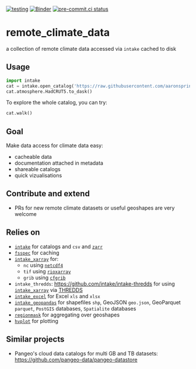 [![testing](https://github.com/aaronspring/remote_climate_data/actions/workflows/testing.yml/badge.svg)](https://github.com/aaronspring/remote_climate_data/actions/workflows/testing.yml) [![Binder](https://mybinder.org/badge_logo.svg)](https://mybinder.org/v2/gh/aaronspring/remote_climate_data/master?urlpath=lab%2Ftree%2Fnotebooks%2Fdemo.ipynb) [![pre-commit.ci status](https://results.pre-commit.ci/badge/github/aaronspring/remote_climate_data/master.svg)](https://results.pre-commit.ci/latest/github/aaronspring/remote_climate_data/master)

# remote_climate_data
a collection of remote climate data accessed via `intake` cached to disk

## Usage
```python
import intake
cat = intake.open_catalog('https://raw.githubusercontent.com/aaronspring/remote_climate_data/master/master.yaml')
cat.atmosphere.HadCRUT5.to_dask()
```

To explore the whole catalog, you can try:
```python
cat.walk()
```

## Goal
Make data access for climate data easy:
- cacheable data
- documentation attached in metadata
- shareable catalogs
- quick vizualisations

## Contribute and extend
- PRs for new remote climate datasets or useful geoshapes are very welcome

## Relies on
- [`intake`](https://intake.readthedocs.io/en/latest/) for catalogs and `csv` and [`zarr`](https://github.com/zarr-developers/zarr-python)
- [`fsspec`](https://filesystem-spec.readthedocs.io/en/latest/features.html#url-chaining) for caching
- [`intake_xarray`](https://intake-xarray.readthedocs.io/en/latest/) for:
  - `nc` using [`netcdf4`](https://github.com/Unidata/netcdf4-python)
  - `tif` using [`rioxarray`](https://github.com/corteva/rioxarray)
  - `grib` using [`cfgrib`](https://github.com/ecmwf/cfgrib/)
- `intake_thredds`: https://github.com/intake/intake-thredds for using [`intake_xarray`](https://intake-xarray.readthedocs.io/en/latest/) via [THREDDS](https://www.unidata.ucar.edu/software/tds/current/)
- [`intake_excel`](https://github.com/edjdavid/intake-excel) for Excel `xls` and `xlsx`
- [`intake_geopandas`](https://github.com/intake/intake_geopandas) for shapefiles `shp`, GeoJSON `geo.json`, GeoParquet `parquet`, `PostGIS` databases, `Spatialite` databases
- [`regionmask`](https://regionmask.readthedocs.io/) for aggregating over geoshapes
- [`hvplot`](https://hvplot.holoviz.org/index.html) for plotting

## Similar projects
- Pangeo's cloud data catalogs for multi GB and TB datasets: https://github.com/pangeo-data/pangeo-datastore
